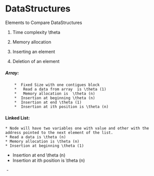# DataStructures

Elements to Compare DataStructures

1) Time complexity \theta

2) Memory allocation 

3) Inserting an element 

4) Deletion of an element

##### Array: 

		*  Fixed Size with one contigues block
		*   Read a data from array  is \theta (1)
		*   Memory allocation is  \theta (n)
		*  Insertion at beginning \theta (n)
		*  Insertion at end \theta (1)
		*  Insertion at ith position is \theta (n)

#### Linked List:

	* Node will have two variables one with value and other with the address pointed to the next element of the list.
	* Read a data is \theta (n)
	* Memory allocation is \theta (n)
	* Insertion at beginning \theta (1)
  * Insertion at end \theta (n)
  * Insertion at ith position is \theta (n)





​	- 
